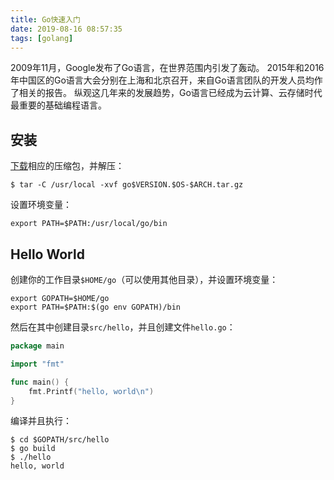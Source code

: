```yaml
---
title: Go快速入门
date: 2019-08-16 08:57:35
tags: [golang]
---
```


2009年11月，Google发布了Go语言，在世界范围内引发了轰动。
2015年和2016年中国区的Go语言大会分别在上海和北京召开，来自Go语言团队的开发人员均作了相关的报告。
纵观这几年来的发展趋势，Go语言已经成为云计算、云存储时代最重要的基础编程语言。

## 安装

[下载][go downloads]相应的压缩包，并解压：

```shell
$ tar -C /usr/local -xvf go$VERSION.$OS-$ARCH.tar.gz
```

设置环境变量：

```shell
export PATH=$PATH:/usr/local/go/bin
```

[go downloads]: https://golang.org/dl/

<!--more-->

## Hello World

创建你的工作目录`$HOME/go`（可以使用其他目录），并设置环境变量：

```shell
export GOPATH=$HOME/go
export PATH=$PATH:$(go env GOPATH)/bin
```

然后在其中创建目录`src/hello`，并且创建文件`hello.go`：

```go
package main

import "fmt"

func main() {
	fmt.Printf("hello, world\n")
}
```

编译并且执行：

```shell
$ cd $GOPATH/src/hello
$ go build
$ ./hello
hello, world
```
